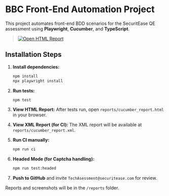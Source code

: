 # BBC Front-End Automation Project

This project automates front-end BDD scenarios for the SecuritEase QE assessment using **Playwright**, **Cucumber**, and **TypeScript**.

> [![Open HTML Report](https://img.shields.io/badge/HTML%20Report-Open-blue?logo=google-chrome)](reports/cucumber_report.html)  


## Installation Steps

1. **Install dependencies:**
   ```bash
   npm install
   npx playwright install
   ```

2. **Run tests:**
   ```bash
   npm test
   ```

3. **View HTML Report:**
   After tests run, open `reports/cucumber_report.html` in your browser.

4. **View XML Report (for CI):**
   The XML report will be available at `reports/cucumber_report.xml`.

5. **Run CI manually:**
   ```bash
   npm run ci
   ```

6. **Headed Mode (for Captcha handling):**
   ```bash
   npm run test:headed
   ```

7. **Push to GitHub** and invite `TechAsessment@securitease.com` for review.

Reports and screenshots will be in the `/reports` folder.
